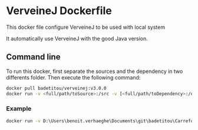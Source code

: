 # VerveineJ Dockerfile

This docker file configure VerveineJ to be used with local system

It automatically use VerveineJ with the good Java version.

## Command line

To run this docker, first separate the sources and the dependency in two differents folder.
Then execute the following command:

```sh
docker pull badetitou/verveinej:v3.0.0
docker run -v <full/path/toSource>:/src -v [<full/path/toDependency>:/dependency] badetitou/verveinej:v2.0.4 <verveineJOption> .
```

### Example

```sh
docker run -v D:\Users\benoit.verhaeghe\Documents\git\badetitou\Carrefour\testing\src\:/src badetitou/verveinej:v3.0.0 -format json -o testoutput.json .
```
